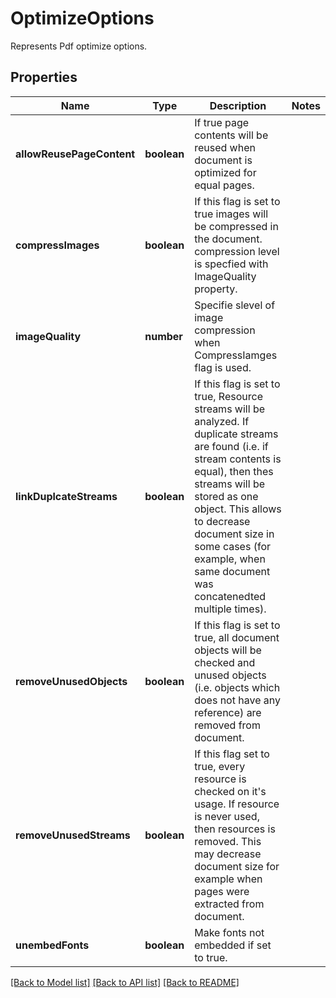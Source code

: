 # OptimizeOptions
Represents Pdf optimize options.

## Properties
Name | Type | Description | Notes
------------ | ------------- | ------------- | -------------
**allowReusePageContent** | **boolean** | If true page contents will be reused when document is optimized for equal pages. | 
**compressImages** | **boolean** | If this flag is set to true images will be compressed in the document. compression level is specfied with ImageQuality property. | 
**imageQuality** | **number** | Specifie slevel of image compression when CompressIamges flag is used. | 
**linkDuplcateStreams** | **boolean** | If this flag is set to true, Resource streams will be analyzed. If duplicate streams are found (i.e. if stream contents is equal), then thes streams will be stored as one object. This allows to decrease document size in some cases (for example, when same document was concatenedted multiple times). | 
**removeUnusedObjects** | **boolean** | If this flag is set to true, all document objects will be checked and unused objects (i.e. objects which does not have any reference) are removed from document. | 
**removeUnusedStreams** | **boolean** | If this flag set to true, every resource is checked on it's usage. If resource is never used, then resources is removed. This may decrease document size for example when pages were extracted from document.  | 
**unembedFonts** | **boolean** | Make fonts not embedded if set to true.  | 

[[Back to Model list]](../README.md#documentation-for-models) [[Back to API list]](../README.md#documentation-for-api-endpoints) [[Back to README]](../README.md)

